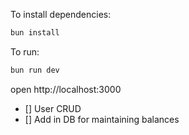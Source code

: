 To install dependencies:

```sh
bun install
```

To run:

```sh
bun run dev
```

open http://localhost:3000

- [] User CRUD
- [] Add in DB for maintaining balances
